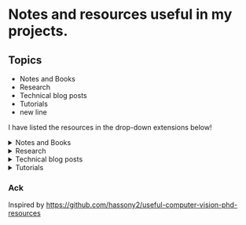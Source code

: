 # Notes and resources useful in my projects.

## Topics
* Notes and Books
* Research
* Technical blog posts
* Tutorials
* new line

I have listed the resources in the drop-down extensions below!

<details><summary>Notes and Books</summary>

* [Deep Learning Study Notes by Albert Pumarola](https://github.com/albertpumarola/deep-learning-notes)
* [From Python to Numpy](https://www.labri.fr/perso/nrougier/from-python-to-numpy/)
* [Learn X in Y: Python](https://learnxinyminutes.com/docs/python/)
* [Scientific Computing in Python: Introduction to NumPy and Matplotlib](https://sebastianraschka.com/blog/2020/numpy-intro.html)
* [Rules of Machine Learning: Best Practices for ML Engineering](http://martin.zinkevich.org/rules_of_ml/rules_of_ml.pdf)
* [Graph Representation Learning, William L. Hamilton](https://www.cs.mcgill.ca/~wlh/grl_book/files/GRL_Book.pdf)
* [The Good Research Code Handbook, Patrick Mineault](https://goodresearch.dev/)

</details>

<details><summary>Research</summary>

* [How to do Research At the MIT AI Lab](https://dspace.mit.edu/bitstream/handle/1721.1/41487/AI_WP_316.pdf?sequence=4&isAllowed=y)
* [A Survival Guide to a PhD](http://karpathy.github.io/2016/09/07/phd/)
* [How to write the introduction, Kate Saenko](https://docs.google.com/presentation/d/1PZj0Sev2yjDu9NNr96S_wwjKCgIDhGmLjW1vtQpDhlk/edit#slide=id.p)
* [Writing a Research Statement for Graduate School and Fellowships](https://h2r.cs.brown.edu/writing-a-research-statement-for-graduate-school-and-fellowships/)
* [How to Read a CS Research Paper?](http://www2.cs.uregina.ca/~pwlfong/CS499/reading-paper.pdf)
* [Reproducible Research Checklist](https://github.com/rdpeng/courses/blob/master/05_ReproducibleResearch/Checklist/Reproducible%20Research%20Checklist.pdf)
* [How to Be a Successful PhD Student](https://people.cs.umass.edu/~wallach/how_to_be_a_successful_phd_student.pdf)
* [How to be organized & productive during your PhD](https://github.com/wuningxi/Talks/blob/main/2020_How_to_be_organised_and_productive_during_your_PhD.pdf)
* [How to Read Research Papers (Andrew Ng)](https://forums.fast.ai/t/how-to-read-research-papers-andrew-ng/66892)
* [Career Advice / Reading Research Papers, Andrew Ng](https://youtu.be/733m6qBH-jI)
* [How You Should Read Research Papers According To Andrew Ng (Stanford Deep Learning Lectures), Medium](https://towardsdatascience.com/how-you-should-read-research-papers-according-to-andrew-ng-stanford-deep-learning-lectures-98ecbd3ccfb3)
* [How to Get Your CVPR Paper Rejected?](https://personalinterests.lipingyang.org/wp-content/uploads/2019/03/How-to-get-your-CVPR-paper-rejected.pptx.pdf)
* [Awesome Tips on various research topics by Jia-Bin Huang](https://github.com/jbhuang0604/awesome-tips)
* [How to do research, Bill Freeman, CSAIL, MIT](http://people.csail.mit.edu/billf/publications/How_To_Do_Research.pdf)
* [Research Advice, Joseph Paul Cohen, Mila](https://josephpcohen.com/w/research-advice/)
* [Lessons from my PhD, Austin Z. Henley](https://web.eecs.utk.edu/~azh/blog/lessonsfrommyphd.html)
* [How to navigate through the ML research information flood, Dmytro Mishkin](http://cmp.felk.cvut.cz/~mishkdmy/slides/How_to_navigate_no_animation.pdf)
* [An Opinionated Guide to ML Research, John Schulman](http://joschu.net/blog/opinionated-guide-ml-research.html)
* [A Year of MLC, Rosanne Liu](https://rosanneliu.com/post/a-year-of-mlc/)
* [AI research: the unreasonably narrow path and how not to be miserable](https://youtu.be/0blQp0_9NwY)
* [Research Statement, Yong Jae Lee](https://web.cs.ucdavis.edu/~yjlee/2019_researchstatement.pdf)
* [Research Statement, James Hays](http://www.cs.cmu.edu/~jhhays/info/hays_research.pdf)

### Useful tools for research
* [Detexify LaTeX](http://detexify.kirelabs.org/classify.html)
* [EqnEditor](https://editor.codecogs.com/)


</details>

<details><summary>Technical blog posts</summary>

### Computer vision and deep learning
* [The Early History of Computer Vision, Zbigatron](https://zbigatron.com/the-early-history-of-computer-vision/)
* [Larry Roberts PhD Thesis, 1963](https://dspace.mit.edu/bitstream/handle/1721.1/11589/33959125-MIT.pdf?sequence=2&isAllowed=y)
* [History of computer vision contests won by deep CNNs on GPU, Jürgen Schmidhuber](https://people.idsia.ch//~juergen/computer-vision-contests-won-by-gpu-cnns.html)
* [A Revised History of Deep Learning, Jean de Dieu Nyandwi](https://www.getrevue.co/profile/deeprevision/issues/a-revised-history-of-deep-learning-issue-1-1145664)
* [How to start a deep learning project?](https://threadreaderapp.com/thread/1441027241870118913.html)
* [EfficientNet: Rethinking Model Scaling for Convolutional Neural Networks](https://amaarora.github.io/2020/08/13/efficientnet.html?fbclid=IwAR0vxBFGVrznJ-5YXJxfjfaAuXbaHlyf61sxTpHDbllXuEvp2Tf-0x_-aO8)
* [How to Do Data Exploration for Image Segmentation and Object Detection](https://neptune.ai/blog/data-exploration-for-image-segmentation-and-object-detection)
* [Tutorial-about-3D-convolutional-network ](https://github.com/OValery16/Tutorial-about-3D-convolutional-network)
* [A Review of Different Interpretation Methods in Deep Learning](https://medium.com/@mrsalehi/a-review-of-different-interpretation-methods-in-deep-learning-part-1-saliency-map-cam-grad-cam-3a34476bc24d)
* [A Comprehensive Introduction to Different Types of Convolutions in Deep Learning](https://towardsdatascience.com/a-comprehensive-introduction-to-different-types-of-convolutions-in-deep-learning-669281e58215)
* [Deep Semi-Supervised Learning](https://yassouali.github.io/ml-blog/deep-semi-supervised/)
* [Facebook & NYU reduce Covid hospital strain — Covid Prognosis Via Self-Supervised Learning](https://towardsdatascience.com/facebook-nyu-reduce-covid-hospital-strain-covid-prognosis-via-self-supervised-learning-a30581b5e235)
* [Zero-Shot Learning](https://cetinsamet.medium.com/zero-shot-learning-53080995d45f)
* [List of sites/programs/projects that use OpenAI's CLIP neural network for steering image/video creation to match a text description](https://www.reddit.com/r/MachineLearning/comments/ldc6oc/p_list_of_sitesprogramsprojects_that_use_openais/)
* [Contrastive Representation Learning, Lilian Weng](https://lilianweng.github.io/posts/2021-05-31-contrastive/)

### Software
* [Python Debugger (My Gist)](https://gist.github.com/hasibzunair/b0d7509342e5ffe4f27d1fa242613334)
* [Using Google Colab with GitHub](https://colab.research.google.com/github/googlecolab/colabtools/blob/master/notebooks/colab-github-demo.ipynb)
* [Open a GitHub notebook in Colab](https://colab.research.google.com/github/)
* [NeurIPS 2020 ML Code Completeness Checklist](https://medium.com/paperswithcode/ml-code-completeness-checklist-e9127b168501)
* [A template README.md for code accompanying a Machine Learning paper](https://github.com/paperswithcode/releasing-research-code/blob/master/templates/README.md)
* [How Docker Can Help You Become A More Effective Data Scientist](https://towardsdatascience.com/how-docker-can-help-you-become-a-more-effective-data-scientist-7fc048ef91d5)
* [Getting started open source](https://github.com/gabrieldemarmiesse/getting_started_open_source)
* [Running a Jupyter notebook from a remote server](https://ljvmiranda921.github.io/notebook/2018/01/31/running-a-jupyter-notebook/)
* [Accessing external data from Google Colab notebooks](https://ostrokach.gitlab.io/post/google-colab-storage/)
* [How to prevent Google Colab from disconnecting?](https://medium.com/@shivamrawat_756/how-to-prevent-google-colab-from-disconnecting-717b88a128c0)
* [Documenting Python Code and Projects](https://testdriven.io/blog/documenting-python/)
* [10 Useful Jupyter Notebook Extensions for a Data Scientist](https://towardsdatascience.com/10-useful-jupyter-notebook-extensions-for-a-data-scientist-bd4cb472c25e)
* [How to improve software engineering skills as a researcher](https://ljvmiranda921.github.io/notebook/2020/11/15/data-science-swe/)
* [Bash Scripting Tutorial for Beginners](https://linuxconfig.org/bash-scripting-tutorial-for-beginners)
* [Everything gets a package? Yes, everything gets a package.](https://ericmjl.github.io/blog/2022/3/31/everything-gets-a-package-yes-everything-gets-a-package/)
* [Classifier Project Template, 
Sebastian Raschka](https://github.com/rasbt/machine-learning-notes/tree/main/templates/pl_classifier)
### AI in Industry

* [What is the Team Data Science Process?](https://docs.microsoft.com/en-us/azure/architecture/data-science-process/overview)
* [Which Machine Learning Algorithm Should You Use By Problem Type?](https://medium.com/analytics-vidhya/which-machine-learning-algorithm-should-you-use-by-problem-type-a53967326566)
* [Which analytics approaches to manage an Artificial Intelligence project? Quick guide for newbies.](https://medium.com/decathlondevelopers/which-analytics-approaches-to-manage-an-artificial-intelligence-project-quick-guide-for-newbies-1a4411a01b23)
* [Ultimate AI Strategy Guide](https://towardsdatascience.com/ultimate-ai-strategy-guide-9bfb5e9ecf4e)
* [How I Built and Deployed a Fun Serverless Machine Learning App](https://towardsdatascience.com/building-and-deploying-cartoonify-b4786b382d7e)
* [I trained a model. What is next?](https://ternaus.blog/tutorial/2020/08/28/Trained-model-what-is-next.html)
* [10 tips to improve your machine learning models with TensorFlow](https://medium.com/decathlondevelopers/10-tips-to-improve-your-machine-learning-models-with-tensorflow-ba7c724761e2)
* [Introducing DecaVision to train image classifiers with Google’s free TPUs](https://medium.com/decathlondevelopers/introducing-decavision-to-train-image-classifiers-with-googles-free-tpus-8d216db8ad53)
* [Data Science as a Product](https://blog.picnic.nl/data-science-as-a-product-f383dead5aa4)
* [Machine learning is going real-time](https://huyenchip.com/2020/12/27/real-time-machine-learning.html)
* [Data Scientists Don't Care About Kubernetes](https://determined.ai/blog/data-scientists-dont-care-about-kubernetes/)
* [Our AI ML Startups Tech Stack](https://towardsdatascience.com/our-ai-ml-startups-tech-stack-37869883d0b6)
* [Full Stack Deep Learning: Detecting deforestation from satellite images](https://towardsdatascience.com/detecting-deforestation-from-satellite-images-7aa6dfbd9f61)
* [Effective testing for machine learning systems.](https://www.jeremyjordan.me/testing-ml/)
* [Explore Computer Vision APIs, Apple Inc.](https://developer.apple.com/videos/play/wwdc2020/10673/)
</details>

<details><summary>Tutorials</summary>

### Online Courses

* [CS231n: Convolutional Neural Networks for Visual Recognition](https://cs231n.github.io/)
* [CS229: Machine Learning, 2021](http://cs229.stanford.edu/)
* [Deep Learning Specialization](https://www.coursera.org/specializations/deep-learning)
* [Deep Learning in Computer Vision with Prof. Kosta Derpanis (Ryerson University), 2021](https://www.cs.ryerson.ca/~kosta/CP8309-F2018/index.html)
* [Data Preparation and Feature Engineering in ML](https://developers.google.com/machine-learning/data-prep/)
* [AIMS 2020, class on Visual Recognition by Georgia Gkioxari](https://github.com/gkioxari/aims2020_visualrecognition)
* [Reproducible Deep Learning](https://www.sscardapane.it/teaching/reproducibledl/)
* [MLOps-Basics, 2022](https://github.com/graviraja/MLOps-Basics)
* [Lightning Bits: Engineering for Researchers](https://github.com/PyTorchLightning/engineering-class)

### Online resources

* [Image Kernels](https://setosa.io/ev/image-kernels/)
* [A Complete Machine Learning Package 2021, Jean de Dieu Nyandwi](https://github.com/Nyandwi/machine_learning_complete)
* [Deep-Learning-in-Production](https://github.com/ahkarami/Deep-Learning-in-Production)
* [Machine Learning & Deep Learning Tutorials](https://github.com/ujjwalkarn/Machine-Learning-Tutorials)
* [Awesome Deep Learning](https://github.com/ChristosChristofidis/awesome-deep-learning)

</details>

### Ack
Inspired by https://github.com/hassony2/useful-computer-vision-phd-resources

